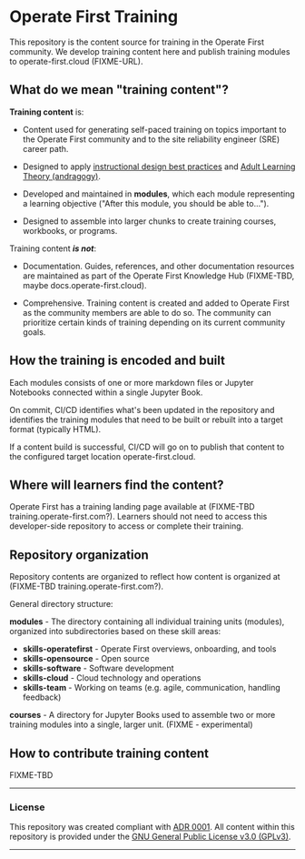 # Operate First Training

This repository is the content source for training in the Operate First community. We develop training content here and publish training modules to operate-first.cloud (FIXME-URL).

## What do we mean "training content"?

**Training content** is:

* Content used for generating self-paced training on topics important to the Operate First community and to the site reliability engineer (SRE) career path.

* Designed to apply [instructional design best practices](https://blog.commlabindia.com/elearning-design/instructional-design-best-practices-guide) and [Adult Learning Theory (andragogy)](https://en.wikipedia.org/wiki/Andragogy).

* Developed and maintained in **modules**, which each module representing a learning objective ("After this module, you should be able to...").

* Designed to assemble into larger chunks to create training courses, workbooks, or programs.

Training content ***is not***:

* Documentation. Guides, references, and other documentation resources are maintained as part of the Operate First Knowledge Hub (FIXME-TBD, maybe docs.operate-first.cloud).

* Comprehensive. Training content is created and added to Operate First as the community members are able to do so. The community can prioritize certain kinds of training depending on its current community goals.

## How the training is encoded and built

Each modules consists of one or more markdown files or Jupyter Notebooks connected within a single Jupyter Book.

On commit, CI/CD identifies what's been updated in the repository and identifies the training modules that need to be built or rebuilt into a target format (typically HTML).

If a content build is successful, CI/CD will go on to publish that content to the configured target location operate-first.cloud.

## Where will learners find the content?

Operate First has a training landing page available at (FIXME-TBD training.operate-first.com?). Learners should not need to access this developer-side repository to access or complete their training.

## Repository organization

Repository contents are organized to reflect how content is organized at (FIXME-TBD training.operate-first.com?).

General directory structure:

**modules** - The directory containing all individual training units (modules), organized into subdirectories based on these skill areas:

* **skills-operatefirst** - Operate First overviews, onboarding, and tools
* **skills-opensource** - Open source
* **skills-software** - Software development
* **skills-cloud** - Cloud technology and operations
* **skills-team** - Working on teams (e.g. agile, communication, handling feedback)

**courses** - A directory for Jupyter Books used to assemble two or more training modules into a single, larger unit. (FIXME - experimental)

## How to contribute training content

FIXME-TBD


<hr/>

### License

This repository was created compliant with [ADR 0001](https://www.operate-first.cloud/blueprints/blueprint/docs/adr/0001-use-gpl3-as-license.md). All content within this repository is provided under the [GNU General Public License v3.0 (GPLv3)](https://www.gnu.org/licenses/gpl-3.0.en.html).

<hr/>
